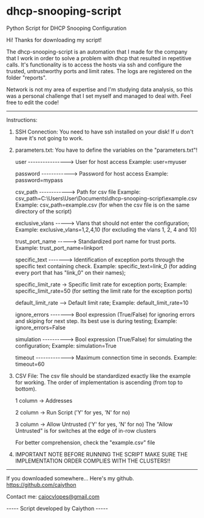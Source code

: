 # dhcp-snooping-script
Python Script for DHCP Snooping Configuration

Hi! Thanks for downloading my script!

The dhcp-snooping-script is an automation that I made for the company that I work in order to solve a problem with dhcp that resulted in repetitive calls. It's functionality is to access the hosts via ssh and configure the trusted, untrustworthy ports and limit rates. The logs are registered on the folder "reports". 

Network is not my area of expertise and I'm studying data analysis, so this was a personal challenge that I set myself and managed to deal with. Feel free to edit the code!

----------------------------------------


Instructions:

1. SSH Connection:
	You need to have ssh installed on your disk! If u don't have it's not going to work.


2. parameters.txt:
	You have to define the variables on the "parameters.txt"!

	user ----------------> User for host access
	Example: user=myuser

	password ------------> Password for host access
	Example: password=mypass

	csv_path ------------> Path for csv file
	Example: csv_path=C:\Users\User\Documents\dhcp-snooping-script\example.csv
	Example: csv_path=example.csv (for when the csv file is on the same directory of the script)

	exclusive_vlans -----> Vlans that should not enter the configuration;
	Example: exclusive_vlans=1,2,4,10 (for excluding the vlans 1, 2, 4 and 10)

	trust_port_name -----> Standardized port name for trust ports.
	Example: trust_port_name=linkport

	specific_text -------> Identification of exception ports through the specific text containing check.
	Example: specific_text=link_0 (for adding every port that has "link_0" on their names);

	specific_limit_rate -> Specific limit rate for exception ports;
	Example: specific_limit_rate=50 (for setting the limit rate for the exception ports)

	default_limit_rate --> Default limit rate;
	Example: default_limit_rate=10

	ignore_errors -------> Bool expression (True/False) for ignoring errors and skiping for next step. Its best use is during testing;
	Example: ignore_errors=False

	simulation ----------> Bool expression (True/False) for simulating the configuration;
	Example: simulation=True

	timeout -------------> Maximum connection time in seconds.
	Example: timeout=60


3. CSV File:
	The csv file should be standardized exactly like the example for working. The order of implementation is ascending (from top to bottom).

	1 column -> Addresses

	2 column -> Run Script ('Y' for yes, 'N' for no)

	3 column -> Allow Untrusted ('Y' for yes, 'N' for no)
	The "Allow Untrusted" is for switches at the edge of in-row clusters
	
	For better comprehension, check the "example.csv" file

4. IMPORTANT NOTE
	BEFORE RUNNING THE SCRIPT MAKE SURE THE IMPLEMENTATION ORDER COMPLIES WITH THE CLUSTERS!!

----------------------------------------


If you downloaded somewhere... Here's my github.
https://github.com/caiython

Contact me: caiocvlopes@gmail.com

----- Script developed by Caiython -----
